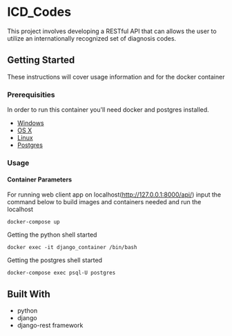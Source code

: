 # ICD_Codes

This project involves developing a RESTful API that can allows the user
to utilize an internationally recognized set of diagnosis codes.

## Getting Started

These instructions will cover usage information and for the docker container 

### Prerequisities


In order to run this container you'll need docker and postgres installed.

* [Windows](https://docs.docker.com/windows/started)
* [OS X](https://docs.docker.com/mac/started/)
* [Linux](https://docs.docker.com/linux/started/)
* [Postgres](https://www.postgresql.org/download/)

### Usage

#### Container Parameters

For running web client app on localhost(http://127.0.0.1:8000/api/) input the command below
to build images and containers needed and run the localhost

```shell
docker-compose up
```

Getting the python shell started

```shell
docker exec -it django_container /bin/bash
```

Getting the postgres shell started

```shell
docker-compose exec psql-U postgres
```

## Built With

* python
* django
* django-rest framework
